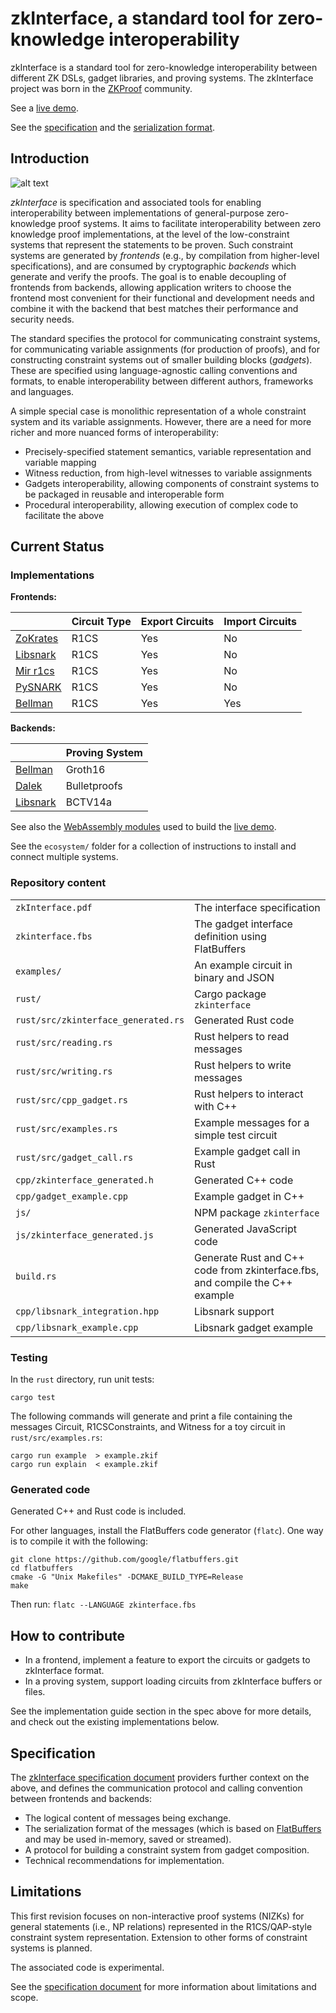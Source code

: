 # zkInterface, a standard tool for zero-knowledge interoperability

zkInterface is a standard tool for zero-knowledge interoperability between different ZK DSLs, gadget libraries, and proving systems.
The zkInterface project was born in the [ZKProof](https://zkproof.org/) community.

See a [live demo](https://qed-it.github.io/zkinterface-wasm-demo/).

See the [specification](zkInterface.pdf) and the [serialization format](zkinterface.fbs).

## Introduction

![alt text](https://qedit.s3.eu-central-1.amazonaws.com/pictures/zkinterface.png)

*zkInterface* is specification and associated tools for enabling interoperability between implementations of general-purpose zero-knowledge proof systems. It aims to facilitate interoperability between zero knowledge proof implementations, at the level of the low-constraint systems that represent the statements to be proven. Such constraint systems are generated by _frontends_ (e.g., by compilation from higher-level specifications), and are consumed by cryptographic _backends_ which generate and verify the proofs. The goal is to enable decoupling of frontends from backends, allowing application writers to choose the frontend most convenient for their functional and development needs and combine it with the backend that best matches their performance and security needs.

The standard specifies the protocol for communicating constraint systems, for communicating variable assignments (for production of proofs), and for constructing constraint systems out of smaller building blocks (_gadgets_). These are specified using language-agnostic calling conventions and formats, to enable interoperability between different authors, frameworks and languages.

A simple special case is monolithic representation of a whole constraint system and its variable assignments. However, there are a need for more richer and more nuanced forms of interoperability:

* Precisely-specified statement semantics, variable representation and variable mapping
* Witness reduction, from high-level witnesses to variable assignments
* Gadgets interoperability, allowing components of constraint systems to be packaged in reusable and interoperable form
* Procedural interoperability, allowing execution of complex code to facilitate the above

## Current Status

<!-- What we have done, what we supports, and add the table that we have under Implementations -->

### Implementations
__Frontends:__

|                                                           | Circuit Type | Export Circuits | Import Circuits |
| --------------------------------------------------------- | -------------- | --------------- | --------------- |
| [ZoKrates](https://github.com/QED-it/ZoKrates/blob/zkinterface/zokrates_core/src/proof_system/zkinterface.rs) | R1CS | Yes | No |
| [Libsnark](https://github.com/QED-it/zkinterface/tree/master/cpp) | R1CS | Yes | No |
| [Mir r1cs](https://github.com/mir-protocol/r1cs-zkinterface) | R1CS | Yes | No |
| [PySNARK](https://github.com/meilof/pysnark) | R1CS | Yes | No |
| [Bellman](https://github.com/QED-it/zkinterface-bellman) | R1CS | Yes | Yes |

__Backends:__

|                                                           | Proving System |
| --------------------------------------------------------- | -------------- |
| [Bellman](https://github.com/QED-it/zkinterface-bellman) | Groth16            |
| [Dalek](https://github.com/QED-it/bulletproofs/blob/zkinterface/src/r1cs/zkinterface_backend.rs) | Bulletproofs |
| [Libsnark](https://github.com/QED-it/zkinterface/tree/master/cpp) | BCTV14a |


See also the [WebAssembly modules](https://github.com/QED-it/zkinterface-wasm/) used to build the [live demo](https://qed-it.github.io/zkinterface-wasm-demo/).

See the `ecosystem/` folder for a collection of instructions to install and connect multiple systems.

<!-- ## How to use it

*TODO: Discuss how different stakeholders will use this (frontend authors, backend authors, gadget authors, integrators) and what they should do.* -->

### Repository content

|                           |                             |
| ------------------------- | --------------------------- |
| `zkInterface.pdf`         | The interface specification |
| `zkinterface.fbs`         | The gadget interface definition using FlatBuffers |
| `examples/`               | An example circuit in binary and JSON |
| `rust/`                   | Cargo package `zkinterface`           |
| `rust/src/zkinterface_generated.rs` | Generated Rust code         |
| `rust/src/reading.rs`               | Rust helpers to read messages |
| `rust/src/writing.rs`               | Rust helpers to write messages |
| `rust/src/cpp_gadget.rs`            | Rust helpers to interact with C++ |
| `rust/src/examples.rs`              | Example messages for a simple test circuit |
| `rust/src/gadget_call.rs`           | Example gadget call in Rust |
| `cpp/zkinterface_generated.h`       | Generated C++ code          |
| `cpp/gadget_example.cpp`            | Example gadget in C++       |
| `js/`                               | NPM package `zkinterface`   |
| `js/zkinterface_generated.js`       | Generated JavaScript code   |
| `build.rs`                | Generate Rust and C++ code from zkinterface.fbs, and compile the C++ example |
| `cpp/libsnark_integration.hpp` | Libsnark support            |
| `cpp/libsnark_example.cpp`     | Libsnark gadget example     |

### Testing

In the `rust` directory, run unit tests: 

`cargo test`

The following commands will generate and print a file containing the messages Circuit, R1CSConstraints, and Witness for a toy circuit in `rust/src/examples.rs`:

```
cargo run example  > example.zkif
cargo run explain  < example.zkif
```

### Generated code

Generated C++ and Rust code is included.

For other languages, install the FlatBuffers code generator (`flatc`).
One way is to compile it with the following:

```
git clone https://github.com/google/flatbuffers.git
cd flatbuffers
cmake -G "Unix Makefiles" -DCMAKE_BUILD_TYPE=Release
make
```

Then run:
`flatc --LANGUAGE zkinterface.fbs`

## How to contribute

<!-- define broad goals and some more specific goals -->

- In a frontend, implement a feature to export the circuits or gadgets to zkInterface format.
- In a proving system, support loading circuits from zkInterface buffers or files.

See the implementation guide section in the spec above for more details, and check out the existing implementations below.


## Specification

The [zkInterface specification document](zkInterface.pdf) providers further context on the above, and defines the communication protocol and calling convention between frontends and backends:

* The logical content of messages being exchange.
* The serialization format of the messages (which is based on [FlatBuffers](FlatBuffers) and may be used in-memory, saved or streamed).
* A protocol for building a constraint system from gadget composition.
* Technical recommendations for implementation.

## Limitations

This first revision focuses on non-interactive proof systems (NIZKs) for general statements (i.e., NP relations) represented in the R1CS/QAP-style constraint system representation. Extension to other forms of constraint systems is planned.

The associated code is experimental.

See the [specification document](zkInterface.pdf) for more information about limitations and scope.
